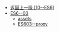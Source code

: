 - [返回上一级 [10--ES6]](10--ES6/)
- [ES6--03](10--ES6/ES6--03/)
  - [assets](10--ES6/ES6--03/assets/)
  - [ES603--proxy](10--ES6/ES6--03/ES603--proxy.md)
